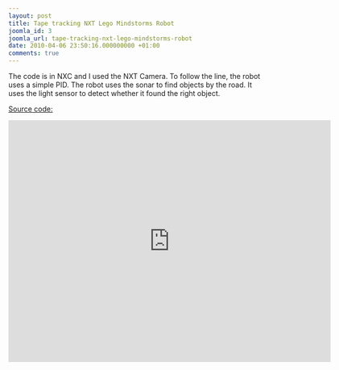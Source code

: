 ```yaml
---
layout: post
title: Tape tracking NXT Lego Mindstorms Robot
joomla_id: 3
joomla_url: tape-tracking-nxt-lego-mindstorms-robot
date: 2010-04-06 23:50:16.000000000 +01:00
comments: true
---
```


The code is in NXC and I used the NXT Camera. To follow the line, the robot
uses a simple PID. The robot uses the sonar to find objects by the
road. It uses the light sensor to detect whether it found the right object.

[Source code:](https://github.com/alejandroerickson/nxc-line-follower)

<iframe width="640" height="480" src="https://www.youtube.com/embed/3uou9r59vzc" frameborder="0" allowfullscreen></iframe>
